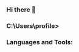 ### Hi there 👋
### C:\Users\profile>

  <h3 align="left">Languages and Tools:</h3>
<p align="center"> 
<link rel="stylesheet" href="https://cdn.jsdelivr.net/gh/devicons/devicon@v2.15.1/devicon.min.css">
          

</p>
